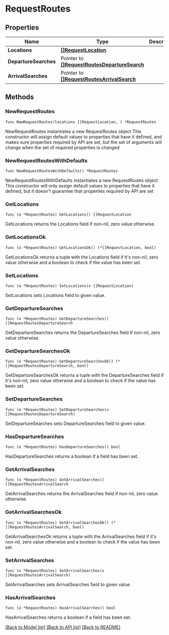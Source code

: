 # RequestRoutes

## Properties

Name | Type | Description | Notes
------------ | ------------- | ------------- | -------------
**Locations** | [**[]RequestLocation**](RequestLocation.md) |  | 
**DepartureSearches** | Pointer to [**[]RequestRoutesDepartureSearch**](RequestRoutesDepartureSearch.md) |  | [optional] 
**ArrivalSearches** | Pointer to [**[]RequestRoutesArrivalSearch**](RequestRoutesArrivalSearch.md) |  | [optional] 

## Methods

### NewRequestRoutes

`func NewRequestRoutes(locations []RequestLocation, ) *RequestRoutes`

NewRequestRoutes instantiates a new RequestRoutes object
This constructor will assign default values to properties that have it defined,
and makes sure properties required by API are set, but the set of arguments
will change when the set of required properties is changed

### NewRequestRoutesWithDefaults

`func NewRequestRoutesWithDefaults() *RequestRoutes`

NewRequestRoutesWithDefaults instantiates a new RequestRoutes object
This constructor will only assign default values to properties that have it defined,
but it doesn't guarantee that properties required by API are set

### GetLocations

`func (o *RequestRoutes) GetLocations() []RequestLocation`

GetLocations returns the Locations field if non-nil, zero value otherwise.

### GetLocationsOk

`func (o *RequestRoutes) GetLocationsOk() (*[]RequestLocation, bool)`

GetLocationsOk returns a tuple with the Locations field if it's non-nil, zero value otherwise
and a boolean to check if the value has been set.

### SetLocations

`func (o *RequestRoutes) SetLocations(v []RequestLocation)`

SetLocations sets Locations field to given value.


### GetDepartureSearches

`func (o *RequestRoutes) GetDepartureSearches() []RequestRoutesDepartureSearch`

GetDepartureSearches returns the DepartureSearches field if non-nil, zero value otherwise.

### GetDepartureSearchesOk

`func (o *RequestRoutes) GetDepartureSearchesOk() (*[]RequestRoutesDepartureSearch, bool)`

GetDepartureSearchesOk returns a tuple with the DepartureSearches field if it's non-nil, zero value otherwise
and a boolean to check if the value has been set.

### SetDepartureSearches

`func (o *RequestRoutes) SetDepartureSearches(v []RequestRoutesDepartureSearch)`

SetDepartureSearches sets DepartureSearches field to given value.

### HasDepartureSearches

`func (o *RequestRoutes) HasDepartureSearches() bool`

HasDepartureSearches returns a boolean if a field has been set.

### GetArrivalSearches

`func (o *RequestRoutes) GetArrivalSearches() []RequestRoutesArrivalSearch`

GetArrivalSearches returns the ArrivalSearches field if non-nil, zero value otherwise.

### GetArrivalSearchesOk

`func (o *RequestRoutes) GetArrivalSearchesOk() (*[]RequestRoutesArrivalSearch, bool)`

GetArrivalSearchesOk returns a tuple with the ArrivalSearches field if it's non-nil, zero value otherwise
and a boolean to check if the value has been set.

### SetArrivalSearches

`func (o *RequestRoutes) SetArrivalSearches(v []RequestRoutesArrivalSearch)`

SetArrivalSearches sets ArrivalSearches field to given value.

### HasArrivalSearches

`func (o *RequestRoutes) HasArrivalSearches() bool`

HasArrivalSearches returns a boolean if a field has been set.


[[Back to Model list]](../README.md#documentation-for-models) [[Back to API list]](../README.md#documentation-for-api-endpoints) [[Back to README]](../README.md)


